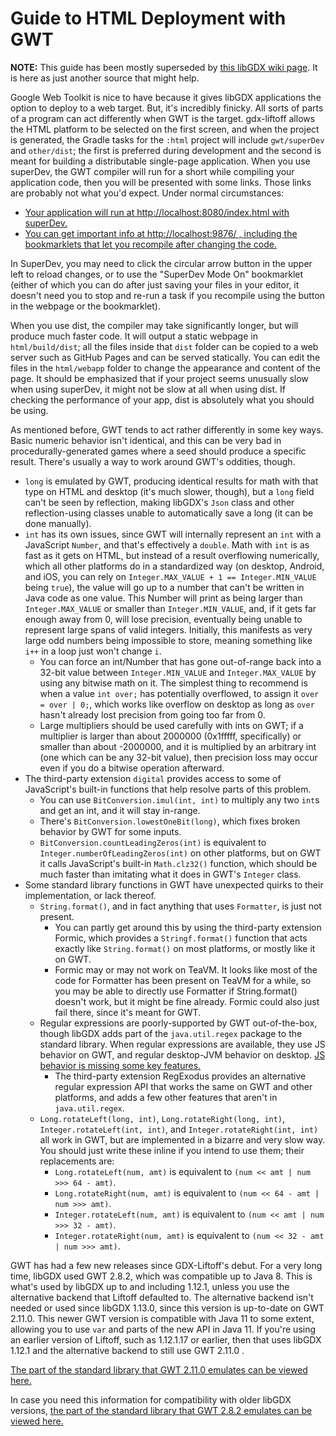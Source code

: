 # Guide to HTML Deployment with GWT

**NOTE:** This guide has been mostly superseded by [this libGDX wiki page](https://libgdx.com/wiki/html5-backend-and-gwt-specifics).
It is here as just another source that might help.

Google Web Toolkit is nice to have because it gives libGDX applications the option to deploy to a web target.
But, it's incredibly finicky. All sorts of parts of a program can act differently when GWT is the target.
gdx-liftoff allows the HTML platform to be selected on the first screen, and when the project is generated, the
Gradle tasks for the `:html` project will include `gwt/superDev` and `other/dist`; the first is preferred during
development and the second is meant for building a distributable single-page application. When you use superDev,
the GWT compiler will run for a short while compiling your application code, then you will be presented with
some links. Those links are probably not what you'd expect. Under normal circumstances:
 
  - [Your application will run at http://localhost:8080/index.html with superDev.](http://localhost:8080/index.html)
  - [You can get important info at http://localhost:9876/ , including the bookmarklets that let you recompile after changing the code.](http://localhost:9876/) 

In SuperDev, you may need to click the circular arrow button in the upper left to reload changes, or to use the
"SuperDev Mode On" bookmarklet (either of which you can do after just saving your files in your editor, it doesn't need
you to stop and re-run a task if you recompile using the button in the webpage or the bookmarklet).

When you use dist, the compiler may take significantly longer, but will produce much faster code. It will output
a static webpage in `html/build/dist`; all the files inside that `dist` folder can be copied to a web server such
as GitHub Pages and can be served statically. You can edit the files in the `html/webapp` folder to change the
appearance and content of the page. It should be emphasized that if your project seems unusually slow when using
superDev, it might not be slow at all when using dist. If checking the performance of your app, dist is absolutely
what you should be using.

As mentioned before, GWT tends to act rather differently in some key ways. Basic numeric behavior isn't identical, and
this can be very bad in procedurally-generated games where a seed should produce a specific result. There's usually a
way to work around GWT's oddities, though.

  - `long` is emulated by GWT, producing identical results for math with that type on HTML and desktop (it's much
    slower, though), but a `long` field can't be seen by reflection, making libGDX's `Json` class and
    other reflection-using classes unable to automatically save a long (it can be done manually).
  - `int` has its own issues, since GWT will internally represent an `int` with a JavaScript `Number`, and that's
    effectively a `double`. Math with `int` is as fast as it gets on HTML, but instead of a result overflowing
    numerically, which all other platforms do in a standardized way (on desktop, Android, and iOS, you can rely on
    `Integer.MAX_VALUE + 1 == Integer.MIN_VALUE` being `true`), the value will go up to a number that can't be
    written in Java code as one value. This Number will print as being larger than `Integer.MAX_VALUE` or smaller than
    `Integer.MIN_VALUE`, and, if it gets far enough away from 0, will lose precision, eventually being unable to
    represent large spans of valid integers. Initially, this manifests as very large odd numbers being impossible to
    store, meaning something like `i++` in a loop just won't change `i`.
    - You can force an int/Number that has gone out-of-range back into a 32-bit value between `Integer.MIN_VALUE` and
      `Integer.MAX_VALUE` by using any bitwise math on it. The simplest thing to recommend is when a value `int over;` 
      has potentially overflowed, to assign it `over = over | 0;`, which works like overflow on desktop as long as
      `over` hasn't already lost precision from going too far from 0.
    - Large multipliers should be used carefully with ints on GWT; if a multiplier is larger than about 2000000
      (0x1fffff, specifically) or smaller than about -2000000, and it is multiplied by an arbitrary int (one which can
      be any 32-bit value), then precision loss may occur even if you do a bitwise operation afterward.
  - The third-party extension `digital` provides access to some of JavaScript's built-in functions that help resolve
    parts of this problem.
    - You can use `BitConversion.imul(int, int)` to multiply any two `int`s and get an int, and it will stay in-range.
    - There's `BitConversion.lowestOneBit(long)`, which fixes broken behavior by GWT for some inputs.
    - `BitConversion.countLeadingZeros(int)` is equivalent to `Integer.numberOfLeadingZeros(int)` on other platforms,
      but on GWT it calls JavaScript's built-in `Math.clz32()` function, which should be much faster than imitating what
      it does in GWT's `Integer` class.
  - Some standard library functions in GWT have unexpected quirks to their implementation, or lack thereof.
    - `String.format()`, and in fact anything that uses `Formatter`, is just not present.
      - You can partly get around this by using the third-party extension Formic, which provides a `Stringf.format()`
        function that acts exactly like `String.format()` on most platforms, or mostly like it on GWT.
      - Formic may or may not work on TeaVM. It looks like most of the code for
        Formatter has been present on TeaVM for a while, so you may be able to
        directly use Formatter if String.format() doesn't work, but it might be
        fine already. Formic could also just fail there, since it's meant for GWT.
    - Regular expressions are poorly-supported by GWT out-of-the-box, though libGDX adds part of the `java.util.regex`
      package to the standard library. When regular expressions are available, they use JS behavior on GWT, and regular
      desktop-JVM behavior on desktop. [JS behavior is missing some key features.](https://www.regular-expressions.info/javascript.html)
      - The third-party extension RegExodus provides an alternative regular expression API that works the same on GWT
        and other platforms, and adds a few other features that aren't in `java.util.regex`.
    - `Long.rotateLeft(long, int)`, `Long.rotateRight(long, int)`, `Integer.rotateLeft(int, int)`, and
      `Integer.rotateRight(int, int)` all work in GWT, but are implemented in a bizarre and very slow way.
      You should just write these inline if you intend to use them; their replacements are:
      - `Long.rotateLeft(num, amt)` is equivalent to `(num << amt | num >>> 64 - amt)`.
      - `Long.rotateRight(num, amt)` is equivalent to `(num << 64 - amt | num >>> amt)`.
      - `Integer.rotateLeft(num, amt)` is equivalent to `(num << amt | num >>> 32 - amt)`.
      - `Integer.rotateRight(num, amt)` is equivalent to `(num << 32 - amt | num >>> amt)`.

GWT has had a few new releases since GDX-Liftoff's debut. For a very long time, libGDX used GWT 2.8.2, which was
compatible up to Java 8. This is what's used by libGDX up to and including 1.12.1, unless you use the alternative backend that Liftoff
defaulted to. The alternative backend isn't needed or used since libGDX 1.13.0, since this version is up-to-date on GWT 2.11.0. This newer GWT version is compatible with
Java 11 to some extent, allowing you to use `var` and parts of the new API in Java 11. If you're using an earlier version of Liftoff, such as 1.12.1.17 or earlier, then that uses libGDX 1.12.1 and the alternative backend to still use GWT 2.11.0 .

[The part of the standard library that GWT 2.11.0 emulates can be viewed here.](https://github.com/gwtproject/gwt-site/blob/becd13c39f53d45e55233ac29c8dfa7ebcf92dca/src/main/markdown/doc/latest/RefJreEmulation.md)

In case you need this information for compatibility with older libGDX versions,
[the part of the standard library that GWT 2.8.2 emulates can be viewed here.](https://github.com/gwtproject/gwt-site/blob/44d0195c987929871fb4710337bae74d195be1e4/src/main/markdown/doc/latest/RefJreEmulation.md)
